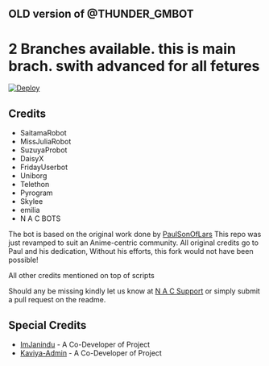 


## OLD version of @THUNDER_GMBOT
# 2 Branches available. this is main brach. swith advanced for all fetures

[![Deploy](https://www.herokucdn.com/deploy/button.svg)](https://heroku.com/deploy?template=https://github.com/NIKHILEASHY/thunderxbot.git)







## Credits

 - SaitamaRobot
 - MissJuliaRobot
 - SuzuyaProbot
 - DaisyX
 - FridayUserbot
 - Uniborg
 - Telethon
 - Pyrogram
 - Skylee
 - emilia
 - N A C BOTS

The bot is based on the original work done by [PaulSonOfLars](https://github.com/PaulSonOfLars)
This repo was just revamped to suit an Anime-centric community. All original credits go to Paul and his dedication, Without his efforts, this fork would not have been possible!

All other credits mentioned on top of scripts

Should any be missing kindly let us know at [N A C Support](https://t.me/N_A_C_BOT_DEVELOPERS) or simply submit a pull request on the readme.





## Special Credits
- [ImJanindu](https://github.com/imjanindu) - A Co-Developer of Project
- [Kaviya-Admin](https://github.com/kaviya-admin) - A Co-Developer of Project

